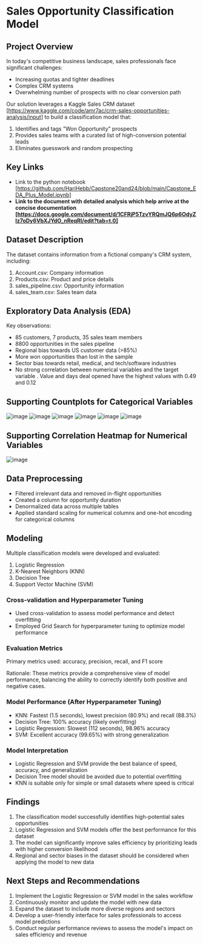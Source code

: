 # Sales Opportunity Classification Model

## Project Overview

In today's competitive business landscape, sales professionals face significant challenges:

- Increasing quotas and tighter deadlines
- Complex CRM systems
- Overwhelming number of prospects with no clear conversion path

Our solution leverages a Kaggle Sales CRM dataset [https://www.kaggle.com/code/amr7ac/crm-sales-opportunities-analysis/input] to build a classification model that:

1. Identifies and tags "Won Opportunity" prospects
2. Provides sales teams with a curated list of high-conversion potential leads
3. Eliminates guesswork and random prospecting

## Key Links

- Link to the python notebook [https://github.com/HariHebb/Capstone20and24/blob/main/Capstone_EDA_Plus_Model.ipynb]
- **Link to the document with detailed analysis which help arrive at the concise documentation [https://docs.google.com/document/d/1CFRjP5TzvYRQmJQ6p6OdyZIz7oDy6VbXJYdO_nReqRI/edit?tab=t.0]**

## Dataset Description

The dataset contains information from a fictional company's CRM system, including:

1. Account.csv: Company information
2. Products.csv: Product and price details
3. sales_pipeline.csv: Opportunity information
4. sales_team.csv: Sales team data

## Exploratory Data Analysis (EDA)

Key observations:

- 85 customers, 7 products, 35 sales team members
- 8800 opportunities in the sales pipeline
- Regional bias towards US customer data (>85%)
- More won opportunities than lost in the sample
- Sector bias towards retail, medical, and tech/software industries
- No strong correlation between numerical variables and the target variable . Value and days deal opened have the highest values with 0.49 and 0.12

## Supporting Countplots for Categorical Variables
![image](https://github.com/user-attachments/assets/8bc0766d-3842-4af2-a1a8-fcb619174b00)
![image](https://github.com/user-attachments/assets/eab851ec-a0df-45c2-b7db-5ef66f906922)
![image](https://github.com/user-attachments/assets/f172682e-60bf-4b33-8317-ddef9532b659)
![image](https://github.com/user-attachments/assets/a29bfacd-4527-4a83-9909-b22252397b8c)
![image](https://github.com/user-attachments/assets/6523c048-a7e8-4729-a8ff-cb83e6eed2cd)
![image](https://github.com/user-attachments/assets/d3ffc641-32fb-46d5-8d0f-d0ccad7edd97)

## Supporting Correlation Heatmap for Numerical Variables
![image](https://github.com/user-attachments/assets/b9f53a9c-3439-4d39-93ca-d7ab7e0f58c9)


## Data Preprocessing

- Filtered irrelevant data and removed in-flight opportunities
- Created a column for opportunity duration
- Denormalized data across multiple tables
- Applied standard scaling for numerical columns and one-hot encoding for categorical columns

## Modeling

Multiple classification models were developed and evaluated:

1. Logistic Regression
2. K-Nearest Neighbors (KNN)
3. Decision Tree
4. Support Vector Machine (SVM)

### Cross-validation and Hyperparameter Tuning

- Used cross-validation to assess model performance and detect overfitting
- Employed Grid Search for hyperparameter tuning to optimize model performance

### Evaluation Metrics

Primary metrics used: accuracy, precision, recall, and F1 score

Rationale: These metrics provide a comprehensive view of model performance, balancing the ability to correctly identify both positive and negative cases.

### Model Performance (After Hyperparameter Tuning)

- KNN: Fastest (1.5 seconds), lowest precision (80.9%) and recall (88.3%)
- Decision Tree: 100% accuracy (likely overfitting)
- Logistic Regression: Slowest (112 seconds), 98.96% accuracy
- SVM: Excellent accuracy (99.65%) with strong generalization

### Model Interpretation

- Logistic Regression and SVM provide the best balance of speed, accuracy, and generalization
- Decision Tree model should be avoided due to potential overfitting
- KNN is suitable only for simple or small datasets where speed is critical

## Findings

1. The classification model successfully identifies high-potential sales opportunities
2. Logistic Regression and SVM models offer the best performance for this dataset
3. The model can significantly improve sales efficiency by prioritizing leads with higher conversion likelihood
4. Regional and sector biases in the dataset should be considered when applying the model to new data

## Next Steps and Recommendations

1. Implement the Logistic Regression or SVM model in the sales workflow
2. Continuously monitor and update the model with new data
3. Expand the dataset to include more diverse regions and sectors
4. Develop a user-friendly interface for sales professionals to access model predictions
5. Conduct regular performance reviews to assess the model's impact on sales efficiency and revenue

